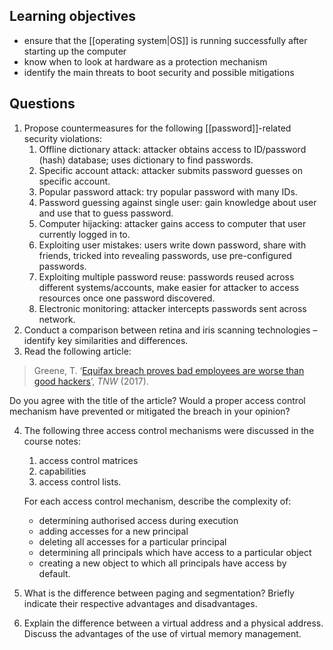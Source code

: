 ## Learning objectives
- ensure that the [[operating system|OS]] is running successfully after starting up the computer
- know when to look at hardware as a protection mechanism
- identify the main threats to boot security and possible mitigations

## Questions
1. Propose countermeasures for the following [[password]]-related security violations: 
	1. Offline dictionary attack: attacker obtains access to ID/password (hash) database; uses dictionary to find passwords. 
	2. Specific account attack: attacker submits password guesses on specific account. 
	3. Popular password attack: try popular password with many IDs. 
	4. Password guessing against single user: gain knowledge about user and use that to guess password. 
	5. Computer hijacking: attacker gains access to computer that user currently logged in to. 
	6. Exploiting user mistakes: users write down password, share with friends, tricked into revealing passwords, use pre-configured passwords. 
	7. Exploiting multiple password reuse: passwords reused across different systems/accounts, make easier for attacker to access resources once one password discovered. 
	8. Electronic monitoring: attacker intercepts passwords sent across network. 
2. Conduct a comparison between retina and iris scanning technologies – identify key similarities and differences.  
3. Read the following article:  

> Greene, T. ‘[Equifax breach proves bad employees are worse than good hackers](https://thenextweb.com/news/equifax-breach-proves-bad-employees-are-worse-than-good-hackers)’, _TNW_ (2017).

Do you agree with the title of the article? Would a proper access control mechanism have prevented or mitigated the breach in your opinion? 

4. The following three access control mechanisms were discussed in the course notes: 
	1. access control matrices 
	2. capabilities 
	3. access control lists. 

	For each access control mechanism, describe the complexity of: 
	-   determining authorised access during execution 
	-   adding accesses for a new principal 
	-   deleting all accesses for a particular principal 
	-   determining all principals which have access to a particular object 
	-   creating a new object to which all principals have access by default.   

1. What is the difference between paging and segmentation? Briefly indicate their respective advantages and disadvantages. 
2. Explain the difference between a virtual address and a physical address. Discuss the advantages of the use of virtual memory management.